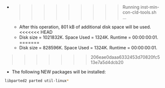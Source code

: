 * >>>>>>>>> Running inst-min-con-cld-tools.sh ...
  * After this operation, 801 kB of additional disk space will be used.
<<<<<<< HEAD
  * Disk size = 1021832K. Space Used = 1324K. Runtime = 00:00:00:01.
=======
  * Disk size = 828596K. Space Used = 1324K. Runtime = 00:00:00:01.
>>>>>>> 206eae0daaa6332453d70820fc513e7a5d4dcb20
  * The following NEW packages will be installed:
  ```bash
libparted2 parted util-linux*
  ```
